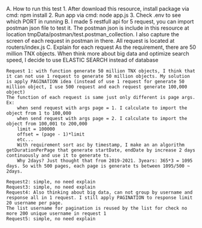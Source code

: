 A. How to run this test
	1. After download this resource, install package via cmd: npm install
	2. Run app via cmd: node app.js
	3. Check .env to see which PORT in running
B. I made 5 restfull api for 5 request, you can import postman json file to test it. The postman json is include in this resource at location tmpData/postman/test.postman_collection.
	I also capture the screen of each request in postman in there.
	All request is located at routers/index.js
C. Explain for each request
	As the requirement, there are 50 million TNX objects. When think more about big data and optimize search speed, I decide to use ELASTIC SEARCH instead of database

	Request 1: with function generate 50 million TNX objects, I think that it can not use 1 request to generate 50 million objects. My solution is apply PAGINATION idea (instead of use 1 request for generate 50 million object, I use 500 request and each request generate 100,000 object)
	The function of each request is same just only different is page args.
	Ex: 
		when send request with args page = 1. I calculate to import the object from 1 to 100,000
		when send request with args page = 2. I calculate to import the object from 100,001 to 200,000
		limit = 100000
		offset = (page - 1)*limit
		etc...
		With requirement sort asc by timestamp, I make an an algorithm getDurationPerPage that generate startDate, endDate by increase 2 days continuously and use it to generate ts.
		Why 2days? Just thought that from 2019-2021. 3years: 365*3 = 1095 days. So with 500 pages, each page is generate ts between 1095/500 ~ 2days.

	Request2: simple, no need explain
	Request3: simple, no need explain
	Request4: Also thinking about big data, can not group by username and response all in 1 request. I still apply PAGINATION to response limit 20 username per page.
	The list username for pagination is reused by the list for check no more 200 unique username in request 1
	Request5: simple, no need explain
